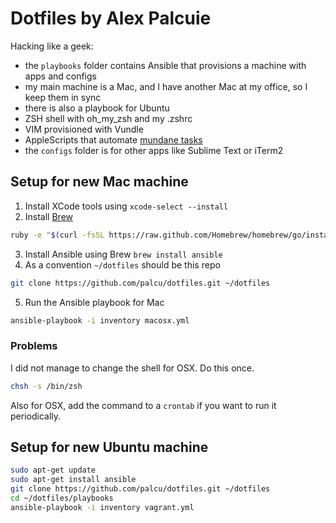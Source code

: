 # Dotfiles by Alex Palcuie

Hacking like a geek:

* the `playbooks` folder contains Ansible that provisions a machine with apps and configs
* my main machine is a Mac, and I have another Mac at my office, so I keep them in sync
* there is also a playbook for Ubuntu
* ZSH shell with oh_my_zsh and my .zshrc
* VIM provisioned with Vundle
* AppleScripts that automate [mundane tasks](http://palcu.blogspot.com/2014/02/automate-everything-even-opening-your.html)
* the `configs` folder is for other apps like Sublime Text or iTerm2

## Setup for new Mac machine

1. Install XCode tools using `xcode-select --install`
2. Install [Brew](http://brew.sh/)

  ```bash
  ruby -e "$(curl -fsSL https://raw.github.com/Homebrew/homebrew/go/install)"
  ```

3. Install Ansible using Brew `brew install ansible`
4. As a convention `~/dotfiles` should be this repo

  ```bash
  git clone https://github.com/palcu/dotfiles.git ~/dotfiles
  ```

5. Run the Ansible playbook for Mac

  ```bash
  ansible-playbook -i inventory macosx.yml
  ```

### Problems

I did not manage to change the shell for OSX. Do this once.

```bash
chsh -s /bin/zsh
```

Also for OSX, add the command to a `crontab` if you want to run it periodically.

## Setup for new Ubuntu machine

```bash
sudo apt-get update
sudo apt-get install ansible
git clone https://github.com/palcu/dotfiles.git ~/dotfiles
cd ~/dotfiles/playbooks
ansible-playbook -i inventory vagrant.yml
```
